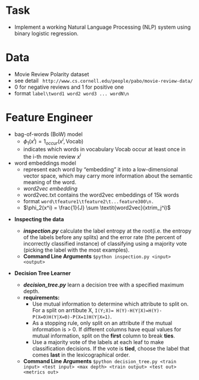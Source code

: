 # Task
* Implement a working Natural Language Processing (NLP) system using binary logistic regression.

# Data
* Movie Review Polarity dataset
* see detail ` http://www.cs.cornell.edu/people/pabo/movie-review-data/`
* 0 for negative reviews and 1 for positive one
* format `label\tword1 word2 word3 ... wordN\n`

# Feature Engineer
* bag-of-words (BoW) model
  - $\phi_1(x^i) = 1_{occur}(x^i, \text{Vocab})$ 
  - indicates which words in vocabulary Vocab occur at least once in the i-th movie review $x^i$
* word embeddings model
  - represent each word by “embedding” it into a low-dimensional vector space, which may carry more information about the semantic meaning of the word.
  - *word2vec embedding*
  - word2vec.txt contains the word2vec embeddings of 15k words
  - format `word\tfeature1\tfeature2\t...feature300\n.`
  - $\phi_2(x^i) = \frac{1}{J} \sum \textit{word2vec}(xtrim_j^i)$

- **Inspecting the data**
  - **_inspection.py_** calculate the label entropy at the root(i.e. the entropy of the labels before any splits) and the error rate (the percent of incorrectly classified instance) of classifying using a majority vote (picking the label with the most examples). 
  - **Command Line Arguments** `$python inspection.py <input> <output>`

- **Decision Tree Learner**
  - **_decision_tree.py_** learn a decision tree with a specified maximum depth.
  - **requirements:**
    - Use mutual information to determine which attribute to split on. For a split on arrtibute X, `I(Y;X)= H(Y)-H(Y|X)=H(Y)-P(X=0)H(Y|X=0)-P(X=1)H(Y|X=1)`.
    - As a stopping rule, only split on an attribute if the mutual information is > 0. If different columns have equal values for mutual information, split on the **first** column to break **ties**.
    - Use a majority vote of the labels at each leaf to make classification decisions. If the vote is **tied**, choose the label that comes **last** in the lexicographical order.
  - **Command Line Arguments** `$python decision_tree.py <train input> <test input> <max depth> <train output> <test out> <metrics out>`
